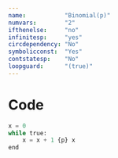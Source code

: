 ```yaml
---
name:           "Binomial(p)"
numvars:        "2"
ifthenelse:     "no"
infinitesp:     "yes"
circdependency: "No"
symbolicconst:  "Yes"
contstatesp:    "No"
loopguard:      "(true)"
---
```


# Code 

```python
x = 0
while true:
    x = x + 1 {p} x
end
```
